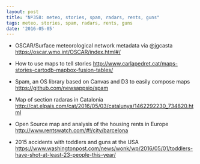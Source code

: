 ```yaml
---
layout: post
title: "Nº358: meteo, stories, spam, radars, rents, guns"
tags: meteo, stories, spam, radars, rents, guns
date: '2016-05-05'
---
```


* OSCAR/Surface meteorological network metadata via @jgcasta
  https://oscar.wmo.int/OSCAR/index.html#/

* How to use maps to tell stories
  http://www.carlapedret.cat/maps-stories-cartodb-mapbox-fusion-tables/

* Spam, an OS library based on Canvas and D3 to easily compose maps
  https://github.com/newsappsio/spam

* Map of  section radaras in Catalonia
  http://cat.elpais.com/cat/2016/05/03/catalunya/1462292230_734820.html

* Open Source map and analysis of the housing rents in Europe
  http://www.rentswatch.com/#!/city/barcelona

* 2015 accidents with toddlers and guns at the USA
  https://www.washingtonpost.com/news/wonk/wp/2016/05/01/toddlers-have-shot-at-least-23-people-this-year/
